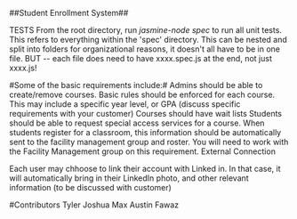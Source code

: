 ##Student Enrollment System##

TESTS
From the root directory, run *jasmine-node spec* to run all unit tests. This refers to everything within the 'spec' directory. This can be nested and split into folders for organizational reasons, it doesn't all have to be in one file. BUT -- each file does need to have xxxx.spec.js at the end, not just xxxx.js!

#Some of the basic requirements include:#
Admins should be able to create/remove courses.
Basic rules should be enforced for each course. This may include a specific year level, or GPA (discuss specific requirements with your customer)
Courses should have wait lists
Students should be able to request special access services for a course.
When students register for a classroom, this information should be automatically sent to the facility management group and roster. You will need to work with the Facility Management group on this requirement.
External Connection

Each user may chhoose to link their account with Linked in. In that case, it will automatically bring in their LinkedIn photo, and other relevant information (to be discussed with customer)


#Contributors
Tyler
Joshua
Max
Austin
Fawaz
